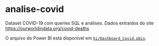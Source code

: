 # analise-covid
Dataset COVID-19 com queries SQL e análises. Dados extraídos do site https://ourworldindata.org/covid-deaths


O arquivo do Power BI está disponível em [`bi/Dashboard_Covid.pbix`](bi/Dashboard_Covid.pbix).
